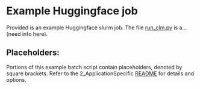 # Example Huggingface job

Provided is an example Huggingface slurm job. The file [run_clm.py](https://github.com/ccr-examples-Monish/tree/main/slurm/2_ApplicationSpecific/huggingface/run_clm.py) is a...(need info here).

## Placeholders:

Portions of this example batch script contain placeholders, denoted by square brackets. Refer to the 2_ApplicationSpecific 
[README](https://github.com/ccr-examples-Monish/tree/main/slurm/2_ApplicationSpecific/README.md) for details and options.
